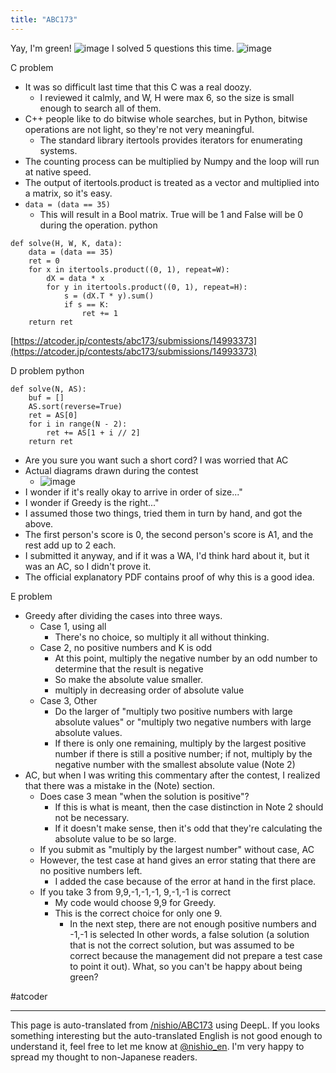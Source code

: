 ```yaml
---
title: "ABC173"
---
```


Yay, I'm green!
![image](https://gyazo.com/9c02c55f0b7706469c3858aa1e220e53/thumb/1000)
I solved 5 questions this time.
![image](https://gyazo.com/db2b82d6397bf11a9a0588dcaa21799a/thumb/1000)

C problem
- It was so difficult last time that this C was a real doozy.
    - I reviewed it calmly, and W, H were max 6, so the size is small enough to search all of them.
- C++ people like to do bitwise whole searches, but in Python, bitwise operations are not light, so they're not very meaningful.
    - The standard library itertools provides iterators for enumerating systems.
- The counting process can be multiplied by Numpy and the loop will run at native speed.
- The output of itertools.product is treated as a vector and multiplied into a matrix, so it's easy.
- `data = (data == 35)`
    - This will result in a Bool matrix. True will be 1 and False will be 0 during the operation.
python

```
def solve(H, W, K, data):
    data = (data == 35)
    ret = 0
    for x in itertools.product((0, 1), repeat=W):
        dX = data * x
        for y in itertools.product((0, 1), repeat=H):
            s = (dX.T * y).sum()
            if s == K:
                ret += 1
    return ret
```

[https://atcoder.jp/contests/abc173/submissions/14993373](https://atcoder.jp/contests/abc173/submissions/14993373)

D problem
python

```
def solve(N, AS):
    buf = []
    AS.sort(reverse=True)
    ret = AS[0]
    for i in range(N - 2):
        ret += AS[1 + i // 2]
    return ret
```

- Are you sure you want such a short cord? I was worried that AC
- Actual diagrams drawn during the contest
    - ![image](https://gyazo.com/fea759711c68351a4066d6f92db8a63e/thumb/1000)
- I wonder if it's really okay to arrive in order of size..."
- I wonder if Greedy is the right..."
- I assumed those two things, tried them in turn by hand, and got the above.
- The first person's score is 0, the second person's score is A1, and the rest add up to 2 each.
- I submitted it anyway, and if it was a WA, I'd think hard about it, but it was an AC, so I didn't prove it.
- The official explanatory PDF contains proof of why this is a good idea.

E problem
- Greedy after dividing the cases into three ways.
    - Case 1, using all
        - There's no choice, so multiply it all without thinking.
    - Case 2, no positive numbers and K is odd
        - At this point, multiply the negative number by an odd number to determine that the result is negative
        - So make the absolute value smaller.
        - multiply in decreasing order of absolute value
    - Case 3, Other
        - Do the larger of "multiply two positive numbers with large absolute values" or "multiply two negative numbers with large absolute values.
        - If there is only one remaining, multiply by the largest positive number if there is still a positive number; if not, multiply by the negative number with the smallest absolute value (Note 2)
- AC, but when I was writing this commentary after the contest, I realized that there was a mistake in the (Note) section.
    - Does case 3 mean "when the solution is positive"?
        - If this is what is meant, then the case distinction in Note 2 should not be necessary.
        - If it doesn't make sense, then it's odd that they're calculating the absolute value to be so large.
    - If you submit as "multiply by the largest number" without case, AC
    - However, the test case at hand gives an error stating that there are no positive numbers left.
        - I added the case because of the error at hand in the first place.
    - If you take 3 from 9,9,-1,-1,-1, 9,-1,-1 is correct
        - My code would choose 9,9 for Greedy.
        - This is the correct choice for only one 9.
            - In the next step, there are not enough positive numbers and -1,-1 is selected
In other words, a false solution (a solution that is not the correct solution, but was assumed to be correct because the management did not prepare a test case to point it out).
What, so you can't be happy about being green?

#atcoder

---
This page is auto-translated from [/nishio/ABC173](https://scrapbox.io/nishio/ABC173) using DeepL. If you looks something interesting but the auto-translated English is not good enough to understand it, feel free to let me know at [@nishio_en](https://twitter.com/nishio_en). I'm very happy to spread my thought to non-Japanese readers.